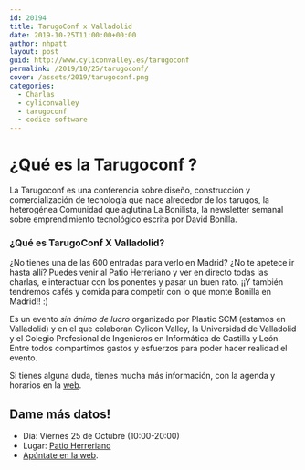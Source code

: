 ```yaml
---
id: 20194
title: TarugoConf x Valladolid
date: 2019-10-25T11:00:00+00:00
author: nhpatt
layout: post
guid: http://www.cyliconvalley.es/tarugoconf
permalink: /2019/10/25/tarugoconf/
cover: /assets/2019/tarugoconf.png
categories:
  - Charlas
  - cyliconvalley
  - tarugoconf
  - codice software
---
```


# ¿Qué es la Tarugoconf ?

La Tarugoconf es una conferencia sobre diseño, construcción y comercialización de tecnología que nace alrededor de los tarugos, la heterogénea Comunidad que aglutina La Bonilista, la newsletter semanal sobre emprendimiento tecnológico escrita por David Bonilla.

### ¿Qué es TarugoConf X Valladolid?

¿No tienes una de las 600 entradas para verlo en Madrid? ¿No te apetece ir hasta allí? Puedes venir al Patio Herreriano y ver en directo todas las charlas, e interactuar con los ponentes y pasar un buen rato. ¡¡Y también tendremos cafés y comida para competir con lo que monte Bonilla en Madrid!!  :)

Es un evento *sin ánimo de lucro* organizado por Plastic SCM (estamos en Valladolid) y en el que colaboran Cylicon Valley, la Universidad de Valladolid y el Colegio Profesional de Ingenieros en Informática de Castilla y León. Entre todos compartimos gastos y esfuerzos para poder hacer realidad el evento.

Si tienes alguna duda, tienes mucha más información, con la agenda y horarios en la [web](https://www.plasticscm.com/tarugoconfvalladolid).

## Dame más datos!

* Día: Viernes 25 de Octubre (10:00-20:00)
* Lugar: [Patio Herreriano](https://goo.gl/maps/HV9whc8U6Bn3d9ou6)
* [Apúntate en la web](https://www.plasticscm.com/tarugoconfvalladolid).

